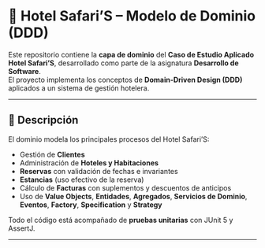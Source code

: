 # 🏨 Hotel Safari’S – Modelo de Dominio (DDD)

Este repositorio contiene la **capa de dominio** del **Caso de Estudio Aplicado Hotel Safari’S**, desarrollado como parte de la asignatura **Desarrollo de Software**.  
El proyecto implementa los conceptos de **Domain-Driven Design (DDD)** aplicados a un sistema de gestión hotelera.

---

## 📌 Descripción

El dominio modela los principales procesos del Hotel Safari’S:

- Gestión de **Clientes**  
- Administración de **Hoteles y Habitaciones**  
- **Reservas** con validación de fechas e invariantes  
- **Estancias** (uso efectivo de la reserva)  
- Cálculo de **Facturas** con suplementos y descuentos de anticipos  
- Uso de **Value Objects**, **Entidades**, **Agregados**, **Servicios de Dominio**, **Eventos**, **Factory**, **Specification** y **Strategy**

Todo el código está acompañado de **pruebas unitarias** con JUnit 5 y AssertJ.

---
